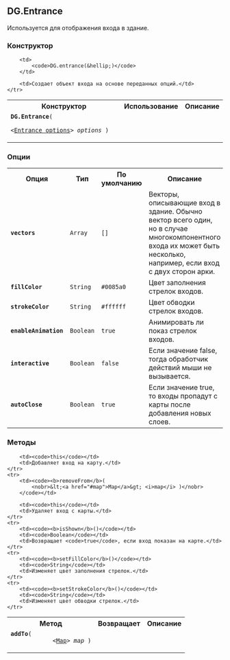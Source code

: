 ## DG.Entrance

Используется для отображения входа в здание.

### Конструктор

<table>
    <tr>
        <th>Конструктор</th>
        <th>Использование</th>
        <th>Описание</th>
    </tr>
    <tr>
        <td><code><b>DG.Entrance</b>(
            <nobr>&lt;<a href="#entrance-options">Entrance options</a>&gt; <i>options</i> )</nobr>
        </code></td>

        <td>
            <code>DG.entrance(&hellip;)</code>
        </td>

        <td>Создает объект входа на основе переданных опций.</td>
    </tr>
</table>

### Опции

<table>
    <tr>
        <th>Опция</th>
        <th>Тип</th>
        <th>По умолчанию</th>
        <th>Описание</th>
    </tr>
    <tr>
        <td><code><b>vectors</b></code></td>
        <td><code>Array</td>
        <td><code>[]</code></td>
        <td>Векторы, описывающие вход в здание. Обычно вектор всего один, но в случае многокомпонентного входа их может быть несколько, например, если вход с двух сторон арки.</td>
    </tr>
    <tr>
        <td><code><b>fillColor</b></code></td>
        <td><code>String</td>
        <td><code>#0085a0</code></td>
        <td>Цвет заполнения стрелок входов.</td>
    </tr>
    <tr>
        <td><code><b>strokeColor</b></code></td>
        <td><code>String</td>
        <td><code>#ffffff</code></td>
        <td>Цвет обводки стрелок входов.</td>
    </tr>
    <tr>
        <td><code><b>enableAnimation</b></code></td>
        <td><code>Boolean</td>
        <td><code>true</code></td>
        <td>Анимировать ли показ стрелок входов.</td>
    </tr>
    <tr>
        <td><code><b>interactive</b></code></td>
        <td><code>Boolean</td>
        <td><code>false</code></td>
        <td>Если значение false, тогда обработчик действий мыши не вызывается.</td>
    </tr>
    <tr>
        <td><code><b>autoClose</b></code></td>
        <td><code>Boolean</td>
        <td><code>true</code></td>
        <td>Если значение true, то входы пропадут с карты после добавления новых слоев.</td>
    </tr>
</table>

### Методы

<table>
    <tr>
        <th>Метод</th>
        <th>Возвращает</th>
        <th>Описание</th>
    </tr>
    <tr>
        <td><code><b>addTo</b>(
            <nobr>&lt;<a href="#map">Map</a>&gt; <i>map</i> )</nobr>
        </code></td>

        <td><code>this</code></td>
        <td>Добавляет вход на карту.</td>
    </tr>
    <tr>
        <td><code><b>removeFrom</b>(
            <nobr>&lt;<a href="#map">Map</a>&gt; <i>map</i> )</nobr>
        </code></td>

        <td><code>this</code></td>
        <td>Удаляет вход с карты.</td>
    </tr>
    <tr>
        <td><code><b>isShown</b>()</code></td>
        <td><code>Boolean</code></td>
        <td>Возвращает <code>true</code>, если вход показан на карте.</td>
    </tr>
    <tr>
        <td><code><b>setFillColor</b>()</code></td>
        <td><code>String</code></td>
        <td>Изменяет цвет заполнения стрелок.</td>
    </tr>
    <tr>
        <td><code><b>setStrokeColor</b>()</code></td>
        <td><code>String</code></td>
        <td>Изменяет цвет обводки стрелок.</td>
    </tr>
</table>
